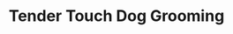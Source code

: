 ---
title: "Tender Touch Dog Grooming"
url: /moreno-valley/tender-touch-dog-grooming/
shop: Tiersalon
---